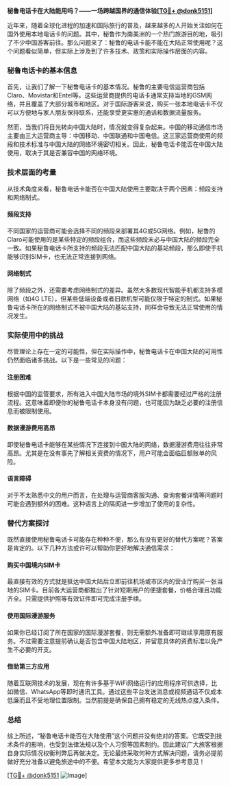 **秘鲁电话卡在大陆能用吗？——一场跨越国界的通信体验[[TG💪+ @donk5151](https://t.me/s/donk5151)]**

近年来，随着全球化进程的加速和国际旅行的普及，越来越多的人开始关注如何在国外使用本地电话卡的问题。其中，秘鲁作为南美洲的一个热门旅游目的地，吸引了不少中国游客前往。那么问题来了：秘鲁的电话卡能不能在大陆正常使用呢？这个问题看似简单，但实际上涉及到了许多技术、政策和实际操作层面的内容。

### 秘鲁电话卡的基本信息

首先，让我们了解一下秘鲁电话卡的基本情况。秘鲁的主要电信运营商包括Claro、Movistar和Entel等。这些运营商提供的电话卡通常支持当地的GSM网络，并且覆盖了大部分城市和地区。对于国际游客来说，购买一张本地电话卡不仅可以方便地与家人朋友保持联系，还能享受更实惠的通话和数据流量服务。

然而，当我们将目光转向中国大陆时，情况就变得复杂起来。中国的移动通信市场主要由三大运营商主导：中国移动、中国联通和中国电信。这三家运营商使用的频段和技术标准与中国大陆的网络环境密切相关。因此，秘鲁电话卡能否在中国大陆使用，取决于其是否兼容中国的网络环境。

### 技术层面的考量

从技术角度来看，秘鲁电话卡能否在中国大陆使用主要取决于两个因素：频段支持和网络制式。

#### 频段支持

不同国家的运营商可能会选择不同的频段来部署其4G或5G网络。例如，秘鲁的Claro可能使用的是某些特定的频段组合，而这些频段未必与中国大陆的频段完全一致。如果秘鲁电话卡所支持的频段无法匹配中国大陆的基站频段，那么即使手机能够识别SIM卡，也无法正常连接到网络。

#### 网络制式

除了频段之外，还需要考虑网络制式的差异。虽然大多数现代智能手机都支持多模网络（如4G LTE），但某些低端设备或者旧款机型可能仅限于特定的制式。如果秘鲁电话卡所在的网络制式不被中国大陆的基站支持，同样会导致无法正常使用的情况发生。

### 实际使用中的挑战

尽管理论上存在一定的可能性，但在实际操作中，秘鲁电话卡在中国大陆的可用性仍然面临诸多挑战。以下是一些常见的问题：

#### 注册困难

根据中国的监管要求，所有进入中国大陆市场的境外SIM卡都需要经过严格的注册流程。这意味着即便你的秘鲁电话卡本身没有问题，也可能因为缺乏必要的注册信息而被限制使用。

#### 数据漫游费用高昂

即使秘鲁电话卡能够在某些情况下连接到中国大陆的网络，数据漫游费用往往非常高昂。尤其是在没有事先了解相关资费的情况下，用户可能会面临巨额账单的风险。

#### 语言障碍

对于不太熟悉中文的用户而言，在处理与运营商客服沟通、查询套餐详情等问题时可能会遇到额外的困难。这种语言上的隔阂进一步增加了使用的复杂性。

### 替代方案探讨

既然直接使用秘鲁电话卡可能存在种种不便，那么有没有更好的替代方案呢？答案是肯定的。以下几种方法或许可以帮助你更好地解决通信需求：

#### 购买中国境内SIM卡

最直接有效的方式就是抵达中国大陆后立即前往机场或市区内的营业厅购买一张当地的SIM卡。目前各大运营商都推出了针对短期用户的便捷套餐，价格合理且功能齐全。只需提供护照等有效证件即可完成注册手续。

#### 使用国际漫游服务

如果你已经订阅了所在国家的国际漫游套餐，则无需额外准备即可继续享用原有服务。不过需要注意提前确认是否包含中国大陆地区，并留意具体的资费标准以免产生不必要的开支。

#### 借助第三方应用

随着互联网技术的发展，现在有许多基于WiFi网络运行的应用程序可供选择，比如微信、WhatsApp等即时通讯工具。通过这些平台发送消息或视频通话不仅成本低廉而且不受地理位置限制。当然前提是确保自己拥有稳定的无线热点接入条件。

### 总结

综上所述，“秘鲁电话卡能否在大陆使用”这个问题并没有绝对的答案。它既受到技术条件的影响，也受到法律法规以及个人习惯等因素制约。因此建议广大旅客根据自身实际情况权衡利弊后再做决定。无论最终采取何种方式解决问题，请务必提前做好充分准备以避免旅途中的不便。希望本文能为大家提供更多参考意见！

[[TG💪+ @donk5151](https://t.me/s/donk5151) ![Image](https://i.postimg.cc/rwNCRYN7/Snipaste-2025-04-30-17-27-05.png)]